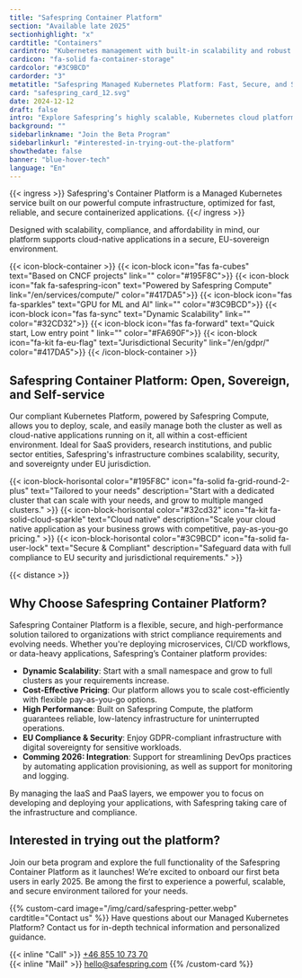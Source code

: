 ```yaml
---
title: "Safespring Container Platform"
section: "Available late 2025"
sectionhighlight: "x"
cardtitle: "Containers"
cardintro: "Kubernetes management with built-in scalability and robust platform security."
cardicon: "fa-solid fa-container-storage"
cardcolor: "#3C9BCD"
cardorder: "3"
metatitle: "Safespring Managed Kubernetes Platform: Fast, Secure, and Scalable Cloud Solutions"
card: "safespring_card_12.svg"
date: 2024-12-12
draft: false
intro: "Explore Safespring’s highly scalable, Kubernetes cloud platform, designed for SaaS, research, and public sector organizations needing cost-effective, high-performance container management with EU-based security and compliance."
background: ""
sidebarlinkname: "Join the Beta Program"
sidebarlinkurl: "#interested-in-trying-out-the-platform"
showthedate: false
banner: "blue-hover-tech"
language: "En"
---
```


{{< ingress >}}
    Safespring's Container Platform is a Managed Kubernetes service built on our powerful compute infrastructure, optimized for fast, reliable, and secure containerized applications. 
{{</ ingress >}}

Designed with scalability, compliance, and affordability in mind, our platform supports cloud-native applications in a secure, EU-sovereign environment.

{{< icon-block-container >}}
    {{< icon-block icon="fas fa-cubes" text="Based on CNCF projects" link="" color="#195F8C">}}
    {{< icon-block icon="fak fa-safespring-icon" text="Powered by Safespring Compute" link="/en/services/compute/" color="#417DA5">}}
    {{< icon-block icon="fas fa-sparkles" text="GPU for ML and AI" link="" color="#3C9BCD">}}
    {{< icon-block icon="fas fa-sync" text="Dynamic Scalability" link="" color="#32CD32">}}
    {{< icon-block icon="fas fa-forward" text="Quick start, Low entry point " link="" color="#FA690F">}}
    {{< icon-block icon="fa-kit fa-eu-flag" text="Jurisdictional Security" link="/en/gdpr/" color="#417DA5">}}
{{< /icon-block-container >}}

## Safespring Container Platform: Open, Sovereign, and Self-service

Our compliant Kubernetes Platform, powered by Safespring Compute, allows you to deploy, scale, and easily manage both the cluster as well as cloud-native applications running on it, all within a cost-efficient environment. Ideal for SaaS providers, research institutions, and public sector entities, Safespring's infrastructure combines scalability, security, and sovereignty under EU jurisdiction.

{{< icon-block-horisontal color="#195F8C" icon="fa-solid fa-grid-round-2-plus" text="Tailored to your needs" description="Start with a dedicated cluster that can scale with your needs, and grow to multiple manged clusters." >}}
{{< icon-block-horisontal color="#32cd32" icon="fa-kit fa-solid-cloud-sparkle" text="Cloud native" description="Scale your cloud native application as your business grows with competitive, pay-as-you-go pricing." >}}
{{< icon-block-horisontal color="#3C9BCD" icon="fa-solid fa-user-lock" text="Secure & Compliant" description="Safeguard data with full compliance to EU security and jurisdictional requirements." >}}

{{< distance >}}

## Why Choose Safespring Container Platform?

Safespring Container Platform is a flexible, secure, and high-performance solution tailored to organizations with strict compliance requirements and evolving needs. Whether you're deploying microservices, CI/CD workflows, or data-heavy applications, Safespring’s Container platform provides:

- **Dynamic Scalability**: Start with a small namespace and grow to full clusters as your requirements increase.
- **Cost-Effective Pricing**: Our platform allows you to scale cost-efficiently with flexible pay-as-you-go options.
- **High Performance**: Built on Safespring Compute, the platform guarantees reliable, low-latency infrastructure for uninterrupted operations.
- **EU Compliance & Security**: Enjoy GDPR-compliant infrastructure with digital sovereignty for sensitive workloads.
- **Comming 2026: Integration**: Support for streamlining DevOps practices by automating application provisioning, as well as support for monitoring and logging.

By managing the IaaS and PaaS layers, we empower you to focus on developing and deploying your applications, with Safespring taking care of the infrastructure and compliance.

## Interested in trying out the platform?

Join our beta program and explore the full functionality of the Safespring Container Platform as it launches! We’re excited to onboard our first beta users in early 2025. Be among the first to experience a powerful, scalable, and secure environment tailored for your needs.

{{% custom-card image="/img/card/safespring-petter.webp" cardtitle="Contact us" %}}
Have questions about our Managed Kubernetes Platform? Contact us for in-depth technical information and personalized guidance.

{{< inline "Call" >}} [+46 855 10 73 70](tel:+46855107370)  
{{< inline "Mail" >}} [hello@safespring.com](mailto:hello@safespring.com)
{{% /custom-card %}}